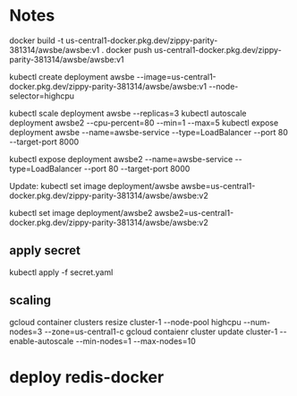 # Notes

docker build -t us-central1-docker.pkg.dev/zippy-parity-381314/awsbe/awsbe:v1 .
docker push us-central1-docker.pkg.dev/zippy-parity-381314/awsbe/awsbe:v1

kubectl create deployment awsbe --image=us-central1-docker.pkg.dev/zippy-parity-381314/awsbe/awsbe:v1 --node-selector=highcpu

kubectl scale deployment awsbe --replicas=3
kubectl autoscale deployment awsbe2 --cpu-percent=80 --min=1 --max=5
kubectl expose deployment awsbe --name=awsbe-service --type=LoadBalancer --port 80 --target-port 8000


kubectl expose deployment awsbe2 --name=awsbe-service --type=LoadBalancer --port 80 --target-port 8000


Update:
kubectl set image deployment/awsbe awsbe=us-central1-docker.pkg.dev/zippy-parity-381314/awsbe/awsbe:v2

kubectl set image deployment/awsbe2 awsbe2=us-central1-docker.pkg.dev/zippy-parity-381314/awsbe/awsbe:v2

## apply secret
kubectl apply -f secret.yaml


## scaling

gcloud container clusters resize cluster-1 --node-pool highcpu --num-nodes=3 --zone=us-central1-c
gcloud contaienr cluster update cluster-1 --enable-autoscale --min-nodes=1 --max-nodes=10


# deploy redis-docker